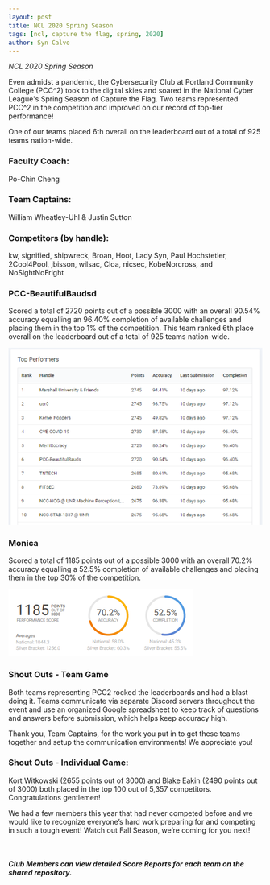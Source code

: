 ```yaml
---
layout: post
title: NCL 2020 Spring Season
tags: [ncl, capture the flag, spring, 2020]
author: Syn Calvo
---
```

<em>NCL 2020 Spring Season</em>

<p>Even admidst a pandemic, the Cybersecurity Club at Portland Community College (PCC^2) took to the digital skies and soared in the National Cyber League's Spring Season of Capture the Flag.  Two teams represented PCC^2 in the competition and improved on our record of top-tier performance!</p>

<p>One of our teams placed 6th overall on the leaderboard out of a total of 925 teams nation-wide.</p>

<h3>Faculty Coach:</h3>
<p>Po-Chin Cheng</p>

<h3>Team Captains:</h3>
<p>William Wheatley-Uhl & Justin Sutton</p>

<h3>Competitors (by handle):</h3>
<p>kw, signified, shipwreck, Broan, Hoot, Lady Syn, Paul Hochstetler, 2Cool4Pool, jbisson, wilsac, Cloa, nicsec, KobeNorcross, and NoSightNoFright</p>

<h3>PCC-BeautifulBaudsd</h3>
<p>Scored a total of 2720 points out of a possible 3000 with an overall 90.54% accuracy equalling an 96.40% completion of available challenges and placing them in the top 1% of the competition.  This team ranked 6th place overall on the leaderboard out of a total of 925 teams nation-wide.</p>
<img src="/assets/images/pccbb_6th.PNG"><br>

<h3>Monica</h3>
<p>Scored a total of 1185 points out of a possible 3000 with an overall 70.2% accuracy equalling a 52.5% completion of available challenges and placing them in the top 30% of the competition.</p>
<img src="/assets/images/monica.PNG"><br>

<h3>Shout Outs - Team Game</h3>
<p>Both teams representing PCC2 rocked the leaderboards and had a blast doing it.  Teams communicate via separate Discord servers throughout the event and use an organized Google spreadsheet to keep track of questions and answers before submission, which helps keep accuracy high.</p>

<p>Thank you, Team Captains, for the work you put in to get these teams together and setup the communication environments!  We appreciate you!</p>

<h3>Shout Outs - Individual Game:</h3>
<p>Kort Witkowski (2655 points out of 3000) and Blake Eakin (2490 points out of 3000) both placed in the top 100 out of 5,357 competitors.  Congratulations gentlemen!</p>

<p>We had a few members this year that had never competed before and we would like to recognize everyone’s hard work preparing for and competing in such a tough event!  Watch out Fall Season, we’re coming for you next!</p>
<br>

<h5>Club Members can view detailed Score Reports for each team on the shared repository.</h5>
